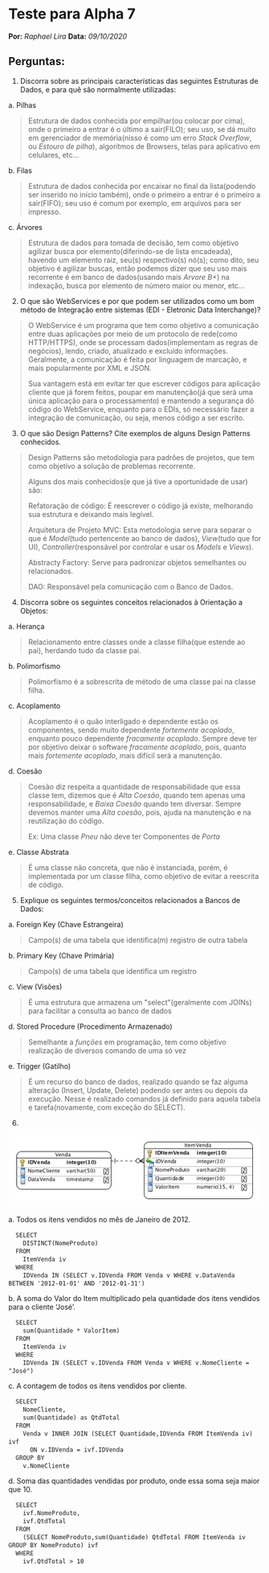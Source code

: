 # Teste para Alpha 7

**Por:** *Raphael Lira*
**Data:** *09/10/2020*


## Perguntas:

1. Discorra sobre as principais características das seguintes Estruturas de Dados, e para quê são normalmente utilizadas:

a.	Pilhas
  > Estrutura de dados conhecida por empilhar(ou colocar por cima), onde o primeiro a entrar é o último a sair(FILO); seu uso, se dá muito em gerenciador de memória(nisso é como um erro *Stack Overflow*, ou *Estouro de pilha*), algoritmos de Browsers, telas para aplicativo em celulares, etc...

b.	Filas
  > Estrutura de dados conhecida por encaixar no final da lista(podendo ser inserido no início também), onde o primeiro a entrar é o primeiro a sair(FIFO); seu uso é comum por exemplo, em arquivos para ser impresso.

c.	Árvores
  > Estrutura de dados para tomada de decisão, tem como objetivo agilizar busca por elemento(diferindo-se de lista encadeada), havendo um elemento raiz, seu(s) respectivo(s) nó(s); como dito, seu objetivo é agilizar buscas, então podemos dizer que seu uso mais recorrente é em banco de dados(usando mais *Arvore B+*) na indexação, busca por elemento de número maior ou menor, etc...

2. O que são WebServices e por que podem ser utilizados como um bom método de Integração entre sistemas (EDI - Eletronic Data Interchange)?
  > O WebService é um programa que tem como objetivo a comunicação entre duas aplicações por meio de um protocolo de rede(como HTTP/HTTPS), onde se processam dados(implementam as regras de negócios), lendo, criado, atualizado e excluído informações. Geralmente, a comunicação é feita por linguagem de marcação, e mais popularmente por XML e JSON.
  >
  > Sua vantagem está em evitar ter que escrever códigos para aplicação cliente que já forem feitos, poupar em manutenção(já que será uma única aplicação para o processamento) e mantendo a segurança dó código do WebService, enquanto para o EDIs, só necessário fazer a integração de comunicação, ou seja, menos código a ser escrito.
  >

3. O que são Design Patterns?  Cite exemplos de alguns Design Patterns conhecidos.
  > Design Patterns são metodologia para padrões de projetos, que tem como objetivo a solução de problemas recorrente.
  >
  > Alguns dos mais conhecidos(e que já tive a oportunidade de usar) são: 
  >
  > Refatoração de código: É reescrever o código já existe, melhorando sua estrutura e deixando mais legível.
  >
  > Arquitetura de Projeto MVC: Esta metodologia serve para separar o que é *Model*(tudo pertencente ao banco de dados), *View*(tudo que for UI), *Controller*(responsável por controlar e usar os *Models* e *Views*).
  >
  > Abstracty Factory: Serve para padronizar objetos semelhantes ou relacionados.
  >
  > DAO: Responsável pela comunicação com o Banco de Dados.

4. Discorra sobre os seguintes conceitos relacionados à Orientação a Objetos:

a.	Herança
  > Relacionamento entre classes onde a classe filha(que estende ao pai), herdando tudo da classe pai.

b.	Polimorfismo
  > Polimorfismo é a sobrescrita de método de uma classe pai na classe filha.

c.	Acoplamento
  > Acoplamento é o quão interligado e dependente estão os componentes, sendo muito dependente *fortemente acoplado*, enquanto pouco dependente *fracamente acoplado*. Sempre deve ter por objetivo deixar o software *fracamente acoplado*, pois, quanto mais *fortemente acoplado*, mais difícil será a manutenção.

d.	Coesão
  > Coesão diz respeita a quantidade de responsabilidade que essa classe tem, dizemos que é *Alta Coesão*, quando tem apenas uma responsabilidade, e *Baixa Coesão* quando tem diversar. Sempre devemos manter uma *Alta coesão*, pois, ajuda na manutenção e na reutilização do código.
  >
  > Ex: Uma classe *Pneu* não deve ter Componentes de *Porta*

e.	Classe Abstrata
  > É uma classe não concreta, que não é instanciada, porém, é implementada por um classe filha, como objetivo de evitar a reescrita de código.


5. Explique os seguintes termos/conceitos relacionados a Bancos de Dados:


a.	Foreign Key (Chave Estrangeira)
  > Campo(s) de uma tabela que identifica(m) registro de outra tabela

b.	Primary Key (Chave Primária)
  > Campo(s) de uma tabela que identifica um registro

c.	View (Visões)
  > É uma estrutura que armazena um "select"(geralmente com JOINs) para facilitar a consulta ao banco de dados

d.	Stored Procedure (Procedimento Armazenado)
  > Semelhante a *funções* em programação, tem como objetivo realização de diversos comando de uma só vez

e.	Trigger (Gatilho)
  > É um recurso do banco de dados, realizado quando se faz alguma alteração (Insert, Update, Delete) podendo ser antes ou depois da execução. Nesse é realizado comandos já definido para aquela tabela e tarefa(novamente, com exceção do SELECT).


6. 

![Imagem fornecida no teste](https://raw.githubusercontent.com/liraRaphael/alpha7-teste/main/bd.jpg)

a.	Todos os itens vendidos no mês de Janeiro de 2012.

```
  SELECT 
    DISTINCT(NomeProduto)
  FROM 
    ItemVenda iv
  WHERE
    IDVenda IN (SELECT v.IDVenda FROM Venda v WHERE v.DataVenda BETWEEN '2012-01-01' AND '2012-01-31')
```

b.	A soma do Valor do Item multiplicado pela quantidade dos itens vendidos para o cliente ‘José’.

```
  SELECT 
    sum(Quantidade * ValorItem)
  FROM 
    ItemVenda iv
  WHERE
    IDVenda IN (SELECT v.IDVenda FROM Venda v WHERE v.NomeCliente = "José")
```

c.	A contagem de todos os itens vendidos por cliente.

```
  SELECT 
    NomeCliente,
    sum(Quantidade) as QtdTotal
  FROM 
    Venda v INNER JOIN (SELECT Quantidade,IDVenda FROM ItemVenda iv) ivf
      ON v.IDVenda = ivf.IDVenda
  GROUP BY
    v.NomeCliente
```

d.	Soma das quantidades vendidas por produto, onde essa soma seja maior que 10.

```
  SELECT 
    ivf.NomeProduto,    
    ivf.QtdTotal
  FROM 
    (SELECT NomeProduto,sum(Quantidade) QtdTotal FROM ItemVenda iv GROUP BY NomeProduto) ivf
  WHERE
    ivf.QtdTotal > 10
```




